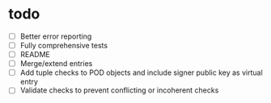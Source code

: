 # todo

- [ ] Better error reporting
- [ ] Fully comprehensive tests
- [ ] README
- [ ] Merge/extend entries
- [ ] Add tuple checks to POD objects and include signer public key as virtual entry
- [ ] Validate checks to prevent conflicting or incoherent checks
